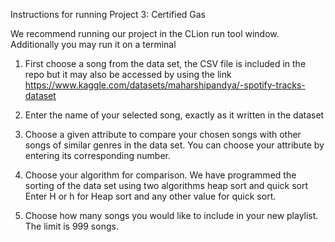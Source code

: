 Instructions for running Project 3: Certified Gas

We recommend running our project in the CLion run tool window. Additionally you may run it on a terminal

1) First choose a song from the data set, the CSV file is included in the repo but it may also be accessed by using the link https://www.kaggle.com/datasets/maharshipandya/-spotify-tracks-dataset

2) Enter the name of your selected song, exactly as it written in the dataset

3) Choose a given attribute to compare your chosen songs with other songs of similar genres in the data set. 
   You can choose your attribute by entering its corresponding number.

4) Choose your algorithm for comparison. We have programmed the sorting of the data set using two algorithms heap sort and quick sort
   Enter H or h for Heap sort and any other value for quick sort.

5) Choose how many songs you would like to include in your new playlist. The limit is 999 songs.

